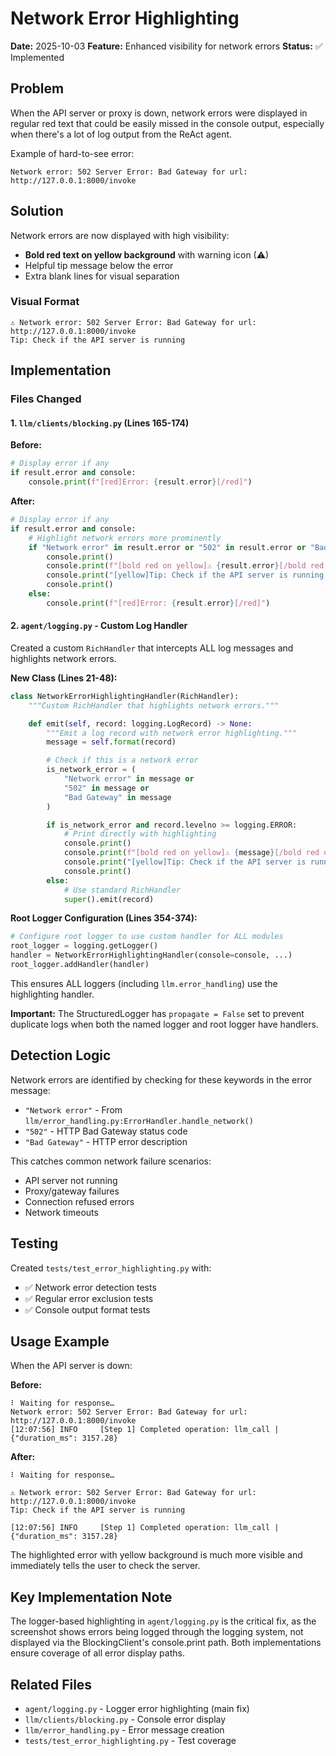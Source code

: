 # Network Error Highlighting

**Date:** 2025-10-03
**Feature:** Enhanced visibility for network errors
**Status:** ✅ Implemented

## Problem

When the API server or proxy is down, network errors were displayed in regular red text that could be easily missed in the console output, especially when there's a lot of log output from the ReAct agent.

Example of hard-to-see error:
```
Network error: 502 Server Error: Bad Gateway for url: http://127.0.0.1:8000/invoke
```

## Solution

Network errors are now displayed with high visibility:
- **Bold red text on yellow background** with warning icon (⚠)
- Helpful tip message below the error
- Extra blank lines for visual separation

### Visual Format

```
⚠ Network error: 502 Server Error: Bad Gateway for url: http://127.0.0.1:8000/invoke
Tip: Check if the API server is running
```

## Implementation

### Files Changed

#### 1. `llm/clients/blocking.py` (Lines 165-174)

**Before:**
```python
# Display error if any
if result.error and console:
    console.print(f"[red]Error: {result.error}[/red]")
```

**After:**
```python
# Display error if any
if result.error and console:
    # Highlight network errors more prominently
    if "Network error" in result.error or "502" in result.error or "Bad Gateway" in result.error:
        console.print()
        console.print(f"[bold red on yellow]⚠ {result.error}[/bold red on yellow]")
        console.print("[yellow]Tip: Check if the API server is running[/yellow]")
        console.print()
    else:
        console.print(f"[red]Error: {result.error}[/red]")
```

#### 2. `agent/logging.py` - Custom Log Handler

Created a custom `RichHandler` that intercepts ALL log messages and highlights network errors.

**New Class (Lines 21-48):**
```python
class NetworkErrorHighlightingHandler(RichHandler):
    """Custom RichHandler that highlights network errors."""

    def emit(self, record: logging.LogRecord) -> None:
        """Emit a log record with network error highlighting."""
        message = self.format(record)

        # Check if this is a network error
        is_network_error = (
            "Network error" in message or
            "502" in message or
            "Bad Gateway" in message
        )

        if is_network_error and record.levelno >= logging.ERROR:
            # Print directly with highlighting
            console.print()
            console.print(f"[bold red on yellow]⚠ {message}[/bold red on yellow]")
            console.print("[yellow]Tip: Check if the API server is running[/yellow]")
            console.print()
        else:
            # Use standard RichHandler
            super().emit(record)
```

**Root Logger Configuration (Lines 354-374):**
```python
# Configure root logger to use custom handler for ALL modules
root_logger = logging.getLogger()
handler = NetworkErrorHighlightingHandler(console=console, ...)
root_logger.addHandler(handler)
```

This ensures ALL loggers (including `llm.error_handling`) use the highlighting handler.

**Important:** The StructuredLogger has `propagate = False` set to prevent duplicate logs when both the named logger and root logger have handlers.

## Detection Logic

Network errors are identified by checking for these keywords in the error message:
- `"Network error"` - From `llm/error_handling.py:ErrorHandler.handle_network()`
- `"502"` - HTTP Bad Gateway status code
- `"Bad Gateway"` - HTTP error description

This catches common network failure scenarios:
- API server not running
- Proxy/gateway failures
- Connection refused errors
- Network timeouts

## Testing

Created `tests/test_error_highlighting.py` with:
- ✅ Network error detection tests
- ✅ Regular error exclusion tests
- ✅ Console output format tests

## Usage Example

When the API server is down:

**Before:**
```
⠇ Waiting for response…
Network error: 502 Server Error: Bad Gateway for url: http://127.0.0.1:8000/invoke
[12:07:56] INFO     [Step 1] Completed operation: llm_call | {"duration_ms": 3157.28}
```

**After:**
```
⠇ Waiting for response…

⚠ Network error: 502 Server Error: Bad Gateway for url: http://127.0.0.1:8000/invoke
Tip: Check if the API server is running

[12:07:56] INFO     [Step 1] Completed operation: llm_call | {"duration_ms": 3157.28}
```

The highlighted error with yellow background is much more visible and immediately tells the user to check the server.

## Key Implementation Note

The logger-based highlighting in `agent/logging.py` is the critical fix, as the screenshot shows errors being logged through the logging system, not displayed via the BlockingClient's console.print path. Both implementations ensure coverage of all error display paths.

## Related Files

- `agent/logging.py` - Logger error highlighting (main fix)
- `llm/clients/blocking.py` - Console error display
- `llm/error_handling.py` - Error message creation
- `tests/test_error_highlighting.py` - Test coverage
